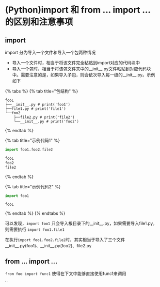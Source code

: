 # \(Python\)import 和 from ... import ... 的区别和注意事项

## import

import 分为导入一个文件和导入一个包两种情况

* 导入一个文件时，相当于将该文件完全粘贴到import对应的代码块中
* 导入一个包时，相当于将该包文件夹中的\_\_init\_\_.py文件粘贴到对应代码块中。需要注意的是，如果导入子包，则会依次导入每一级的\_\_init\_\_.py。示例如下

{% tabs %}
{% tab title="包结构" %}
```text
foo1
├──__init__.py # print('foo1')
├──file1.py # print('file1')
└──foo2
    ├──file2.py # print('file2')
    └──__init__.py # print('foo2')
```
{% endtab %}

{% tab title="示例代码1" %}
```python
import foo1.foo2.file2
```

```bash
foo1
foo2
file2
```
{% endtab %}

{% tab title="示例代码2" %}
```python
import foo1
```

```text
foo1
```
{% endtab %}
{% endtabs %}

可以发现，`import foo1` 只会导入根目录下的\_\_init\_\_.py，如果需要导入file1.py，则需要执行 `import foo1.file1`

在执行`import foo1.foo2.file2`时，其实相当于导入了三个文件 \_\_init\_\_.py\(foo1\)、\_\_init\_\_.py\(foo2\)、file2.py

## from ... import ...

`from foo import func1` 使得在下文中能够直接使用func1来调用

\`\`

